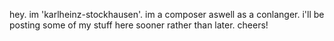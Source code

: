 hey.
im 'karlheinz-stockhausen'.
im a composer aswell as a conlanger.
i'll be posting some of my stuff here sooner rather than later.
cheers!

<!---
karlheinz-stockhausen/karlheinz-stockhausen is a ✨ special ✨ repository because its `README.md` (this file) appears on your GitHub profile.
You can click the Preview link to take a look at your changes.
--->
